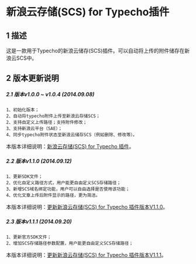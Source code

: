 新浪云存储(SCS) for Typecho插件
======================================================


## 1 描述
这是一款用于Typecho的新浪云储存(SCS)插件。可以自动将上传的附件储存在新浪云SCS中。

## 2 版本更新说明
##### 2.1 版本v1.0.0 ~ v1.0.4 (2014.09.08)
    1、初始化版本；
    2、自动将typecho附件上传至新浪云存储SCS；
    2、支持自定义上传路径；支持附件修改；
    3、支持新浪云平台（SAE）；
    4、同步typecho附件状态至新浪云储存SCS（例如删除、修改等）。

本版本详细说明：[新浪云存储(SCS) for Typecho 插件](http://www.typecodes.com/web/scsfortypecho.html '新浪云存储(SCS) for Typecho 插件')。

##### 2.2 版本v1.1.0 (2014.09.12)
    1、更新SDK文件；
    2、优化自定义路径方式，用户能更自由定义SCS存储路径；
    3、新增SCS域名绑定功能，用户可以自由选择是否使用该功能；
    4、优化文章上传后附件显示的路径，更为简洁。

本版本详细说明：[更新新浪云存储(SCS) for Typecho 插件版本V1.1.0](http://www.typecodes.com/web/scsfortypechov110.html '更新新浪云存储(SCS) for Typecho 插件版本V1.1.0')。

##### 2.3 版本v1.1.1 (2014.09.20)
    1、更新官方SDK文件；
    2、增加SCS存储路径参数配置，用户能更自由定义SCS存储路径；

本版本详细说明：[更新新浪云存储(SCS) for Typecho 插件版本V1.1.1](http://www.typecodes.com/web/scsfortypechov111.html '更新新浪云存储(SCS) for Typecho 插件版本V1.1.1')。

